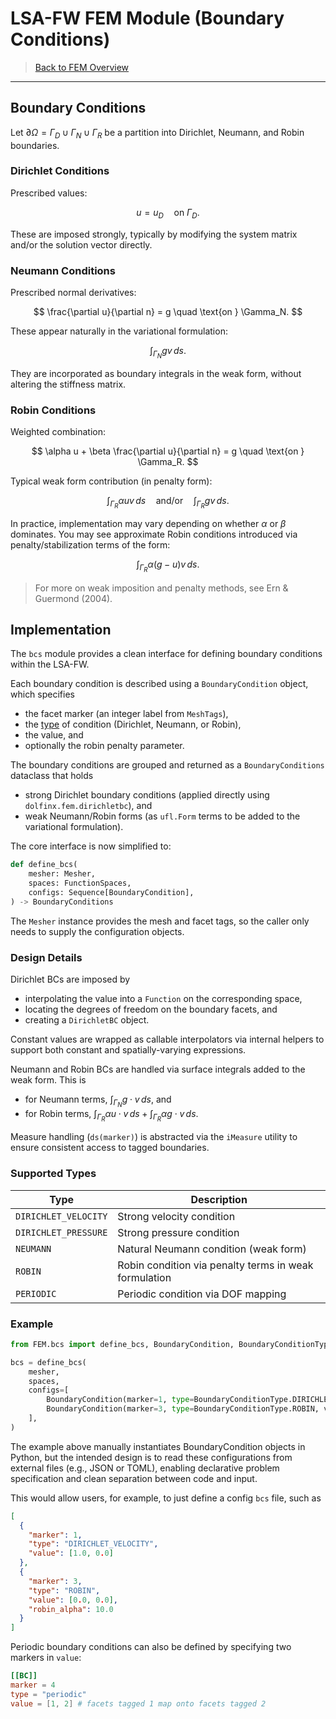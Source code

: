 # LSA-FW FEM Module (Boundary Conditions)

> [Back to FEM Overview](fem.md)

---

## Boundary Conditions

Let $\partial\Omega = \Gamma_D \cup \Gamma_N \cup \Gamma_R$ be a partition into Dirichlet, Neumann, and Robin boundaries.

### Dirichlet Conditions

Prescribed values:

$$
u = u_D \quad \text{on } \Gamma_D.
$$

These are imposed strongly, typically by modifying the system matrix and/or the solution vector directly.

### Neumann Conditions

Prescribed normal derivatives:

$$
\frac{\partial u}{\partial n} = g \quad \text{on } \Gamma_N.
$$

These appear naturally in the variational formulation:

$$
\int_{\Gamma_N} g v \, ds.
$$

They are incorporated as boundary integrals in the weak form, without altering the stiffness matrix.

### Robin Conditions

Weighted combination:

$$
\alpha u + \beta \frac{\partial u}{\partial n} = g \quad \text{on } \Gamma_R.
$$

Typical weak form contribution (in penalty form):

$$
\int_{\Gamma_R} \alpha u v \, ds \quad \text{and/or} \quad \int_{\Gamma_R} g v \, ds.
$$

In practice, implementation may vary depending on whether $\alpha$ or $\beta$ dominates.
You may see approximate Robin conditions introduced via penalty/stabilization terms of the form:

$$
\int_{\Gamma_R} \alpha (g - u) v \, ds.
$$

> For more on weak imposition and penalty methods, see Ern & Guermond (2004).

## Implementation

The `bcs` module provides a clean interface for defining boundary conditions within the LSA-FW.

Each boundary condition is described using a `BoundaryCondition` object, which specifies

- the facet marker (an integer label from `MeshTags`),
- the [type](#supported-types) of condition (Dirichlet, Neumann, or Robin),
- the value, and
- optionally the robin penalty parameter.

The boundary conditions are grouped and returned as a `BoundaryConditions` dataclass that holds

- strong Dirichlet boundary conditions (applied directly using `dolfinx.fem.dirichletbc`), and
- weak Neumann/Robin forms (as `ufl.Form` terms to be added to the variational formulation).

The core interface is now simplified to:

```python
def define_bcs(
    mesher: Mesher,
    spaces: FunctionSpaces,
    configs: Sequence[BoundaryCondition],
) -> BoundaryConditions
```

The `Mesher` instance provides the mesh and facet tags, so the caller only
needs to supply the configuration objects.

### Design Details

Dirichlet BCs are imposed by
  - interpolating the value into a `Function` on the corresponding space,
  - locating the degrees of freedom on the boundary facets, and
  - creating a `DirichletBC` object.
  
Constant values are wrapped as callable interpolators via internal helpers to support both constant and spatially-varying expressions.

Neumann and Robin BCs are handled via surface integrals added to the weak form.
This is

- for Neumann terms, $\int_{\Gamma_N} g \cdot v \, ds$, and
- for Robin terms, $\int_{\Gamma_R} \alpha u \cdot v \, ds + \int_{\Gamma_R} \alpha g \cdot v \, ds$.

Measure handling (`ds(marker)`) is abstracted via the `iMeasure` utility to ensure consistent access to tagged boundaries.

### Supported Types

| Type                   | Description |
|------------------------|-----------------------------------------------------|
| `DIRICHLET_VELOCITY`   | Strong velocity condition |
| `DIRICHLET_PRESSURE`   | Strong pressure condition |
| `NEUMANN`              | Natural Neumann condition (weak form) |
| `ROBIN`                | Robin condition via penalty terms in weak formulation |
| `PERIODIC`             | Periodic condition via DOF mapping |


### Example

```python
from FEM.bcs import define_bcs, BoundaryCondition, BoundaryConditionType

bcs = define_bcs(
    mesher,
    spaces,
    configs=[
        BoundaryCondition(marker=1, type=BoundaryConditionType.DIRICHLET_VELOCITY, value=(1.0, 0.0)),
        BoundaryCondition(marker=3, type=BoundaryConditionType.ROBIN, value=(0.0, 0.0), robin_alpha=10.0),
    ],
)
```

The example above manually instantiates BoundaryCondition objects in Python, but the intended design is to read these configurations from external files (e.g., JSON or TOML), enabling declarative problem specification and clean separation between code and input.

This would allow users, for example, to just define a config `bcs` file, such as 

```json
[
  {
    "marker": 1,
    "type": "DIRICHLET_VELOCITY",
    "value": [1.0, 0.0]
  },
  {
    "marker": 3,
    "type": "ROBIN",
    "value": [0.0, 0.0],
    "robin_alpha": 10.0
  }
]
```

Periodic boundary conditions can also be defined by specifying two markers in
`value`:

```toml
[[BC]]
marker = 4
type = "periodic"
value = [1, 2] # facets tagged 1 map onto facets tagged 2
```

